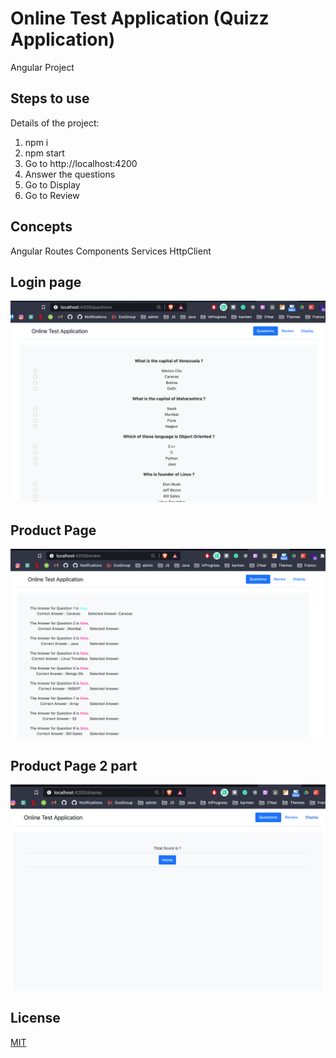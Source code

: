 # Online Test Application (Quizz Application)
Angular Project

Steps to use
------------------------
Details of the project: 
1. npm i
2. npm start
3. Go to http://localhost:4200
4. Answer the questions
5. Go to Display
6. Go to Review

  
Concepts
------------------
Angular Routes 
Components 
Services
HttpClient


## Login page
![Alt text](phase4-questions.png?raw=true "Title")
## Product Page
![Alt text](phase4-review.png?raw=true "Title")
## Product Page 2 part
![Alt text](phase4-display.png?raw=true "Title")


## License
[MIT](https://choosealicense.com/licenses/mit/)